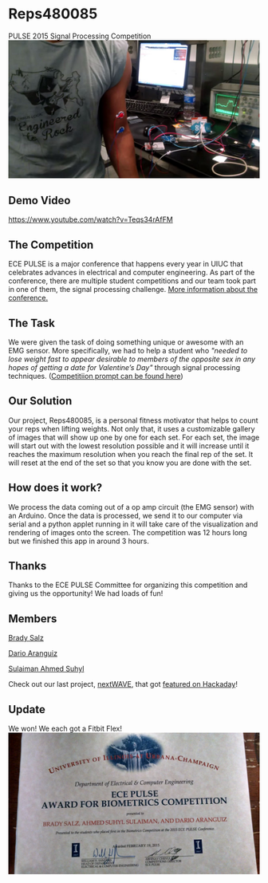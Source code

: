 # Reps480085
PULSE 2015 Signal Processing Competition
![](/rfb.JPG)

## Demo Video
https://www.youtube.com/watch?v=Teqs34rAfFM

## The Competition
ECE PULSE is a major conference that happens every year in UIUC that celebrates advances in electrical and computer engineering. As part of the conference, there are multiple student competitions and our team took part in one of them, the signal processing challenge. [More information about the conference.](http://pulse.ece.illinois.edu/)

## The Task
We were given the task of doing something unique or awesome with an EMG sensor. More specifically, we had to help a student who _"needed to lose weight fast to appear desirable to members of the opposite sex in any hopes of getting a date for Valentine’s Day"_ through signal processing techniques. ([Competitiion prompt can be found here](http://pulse.ece.illinois.edu/?pg=snp))

## Our Solution
Our project, Reps480085, is a personal fitness motivator that helps to count your reps when lifting weights. Not only that, it uses a customizable gallery of images that will show up one by one for each set. For each set, the image will start out with the lowest resolution possible and it will increase until it reaches the maximum resolution when you reach the final rep of the set. It will reset at the end of the set so that you know you are done with the set.

## How does it work?
We process the data coming out of a op amp circuit (the EMG sensor) with an Arduino. Once the data is processed, we send it to our computer via serial and a python applet running in it will take care of the visualization and rendering of images onto the screen. The competition was 12 hours long but we finished this app in around 3 hours.

## Thanks
Thanks to the ECE PULSE Committee for organizing this competition and giving us the opportunity! We had loads of fun!

## Members

[Brady Salz](http://bradysalz.com)

[Dario Aranguiz](https://github.com/daranguiz)

[Sulaiman Ahmed Suhyl](http://ahmedsuhyl.com)

Check out our last project, [nextWAVE](https://github.com/kashev/nextWAVE), that got [featured on Hackaday](http://hackaday.com/2014/04/14/smart-microwave-shows-you-how-its-done/)!

## Update
We won! We each got a Fitbit Flex!
![](/prize.jpg)
